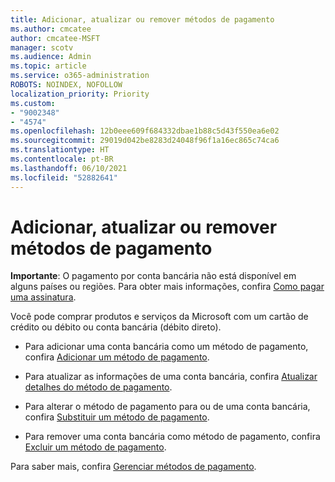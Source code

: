 ```yaml
---
title: Adicionar, atualizar ou remover métodos de pagamento
ms.author: cmcatee
author: cmcatee-MSFT
manager: scotv
ms.audience: Admin
ms.topic: article
ms.service: o365-administration
ROBOTS: NOINDEX, NOFOLLOW
localization_priority: Priority
ms.custom:
- "9002348"
- "4574"
ms.openlocfilehash: 12b0eee609f684332dbae1b88c5d43f550ea6e02
ms.sourcegitcommit: 29019d042be8283d24048f96f1a16ec865c74ca6
ms.translationtype: HT
ms.contentlocale: pt-BR
ms.lasthandoff: 06/10/2021
ms.locfileid: "52882641"
---
```

# <a name="add-update-or-remove-payment-method"></a>Adicionar, atualizar ou remover métodos de pagamento

**Importante**: O pagamento por conta bancária não está disponível em alguns países ou regiões. Para obter mais informações, confira [Como pagar uma assinatura](/microsoft-365/commerce/billing-and-payments/pay-for-your-subscription). 

Você pode comprar produtos e serviços da Microsoft com um cartão de crédito ou débito ou conta bancária (débito direto).

- Para adicionar uma conta bancária como um método de pagamento, confira [Adicionar um método de pagamento](/microsoft-365/commerce/billing-and-payments/manage-payment-methods#add-a-payment-method).

- Para atualizar as informações de uma conta bancária, confira [Atualizar detalhes do método de pagamento](/microsoft-365/commerce/billing-and-payments/manage-payment-methods#update-payment-method-details).

- Para alterar o método de pagamento para ou de uma conta bancária, confira [Substituir um método de pagamento](/microsoft-365/commerce/billing-and-payments/manage-payment-methods#replace-a-payment-method).

- Para remover uma conta bancária como método de pagamento, confira [Excluir um método de pagamento](/microsoft-365/commerce/billing-and-payments/manage-payment-methods#delete-a-payment-method).

Para saber mais, confira [Gerenciar métodos de pagamento](/microsoft-365/commerce/billing-and-payments/manage-payment-methods).
